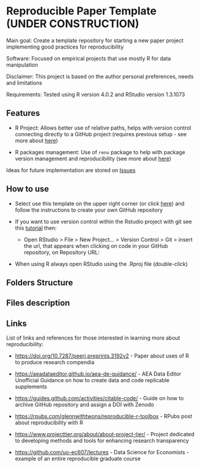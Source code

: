 # Reproducible Paper Template (UNDER CONSTRUCTION)

Main goal: Create a template repository for starting a new paper project implementing good practices for reproducibility

Software: Focused on empirical projects that use mostly R for data manipulation

Disclaimer: This project is based on the author personal preferences, needs and limitations

Requirements: Tested using R version 4.0.2 and RStudio version 1.3.1073 

## Features

* R Project: Allows better use of relative paths, helps with version control connecting directly to a GitHub project (requires previous setup - see more about [here](https://happygitwithr.com/))

* R packages management: Use of `renv` package to help with package version management and reproducibility (see more about [here](https://rstudio.github.io/renv/articles/renv.html)) 

Ideas for future implementation are stored on [Issues](https://github.com/jpgmv1998/reproducible_paper_template/issues)

## How to use

* Select use this template on the upper right corner (or click [here](https://github.com/jpgmv1998/reproducible_paper_template/generate)) and follow the instructions to create your own GitHub repository

* If you want to use version control within the Rstudio project with git see this [tutorial](https://happygitwithr.com/) then:
    * Open RStudio > File > New Project... > Version Control > Git > insert the url, that appears when clicking on code in your GitHub repository, on Repository URL:

* When using R always open RStudio using the .Rproj file (double-click)


## Folders Structure

## Files description

## Links

List of links and references for those interested in learning more about reproducibility:

* https://doi.org/10.7287/peerj.preprints.3192v2 - Paper about uses of R to produce research compendia

* https://aeadataeditor.github.io/aea-de-guidance/ - AEA Data Editor Unofficial Guidance on how to create data and code replicable supplements

* https://guides.github.com/activities/citable-code/ - Guide on how to archive GitHub repository and assign a DOI with Zenodo

* https://rpubs.com/glennwithtwons/reproducible-r-toolbox - RPubs post about reproducibility with R

* https://www.projecttier.org/about/about-project-tier/ - Project dedicated to developing methods and tools for enhancing research transparency

* https://github.com/uo-ec607/lectures - Data Science for Economists - example of an entire reproducible graduate course
